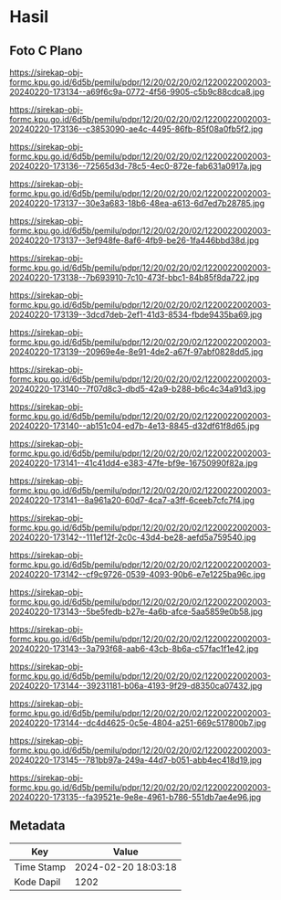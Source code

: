 # Hasil

## Foto C Plano

https://sirekap-obj-formc.kpu.go.id/6d5b/pemilu/pdpr/12/20/02/20/02/1220022002003-20240220-173134--a69f6c9a-0772-4f56-9905-c5b9c88cdca8.jpg

https://sirekap-obj-formc.kpu.go.id/6d5b/pemilu/pdpr/12/20/02/20/02/1220022002003-20240220-173136--c3853090-ae4c-4495-86fb-85f08a0fb5f2.jpg

https://sirekap-obj-formc.kpu.go.id/6d5b/pemilu/pdpr/12/20/02/20/02/1220022002003-20240220-173136--72565d3d-78c5-4ec0-872e-fab631a0917a.jpg

https://sirekap-obj-formc.kpu.go.id/6d5b/pemilu/pdpr/12/20/02/20/02/1220022002003-20240220-173137--30e3a683-18b6-48ea-a613-6d7ed7b28785.jpg

https://sirekap-obj-formc.kpu.go.id/6d5b/pemilu/pdpr/12/20/02/20/02/1220022002003-20240220-173137--3ef948fe-8af6-4fb9-be26-1fa446bbd38d.jpg

https://sirekap-obj-formc.kpu.go.id/6d5b/pemilu/pdpr/12/20/02/20/02/1220022002003-20240220-173138--7b693910-7c10-473f-bbc1-84b85f8da722.jpg

https://sirekap-obj-formc.kpu.go.id/6d5b/pemilu/pdpr/12/20/02/20/02/1220022002003-20240220-173139--3dcd7deb-2ef1-41d3-8534-fbde9435ba69.jpg

https://sirekap-obj-formc.kpu.go.id/6d5b/pemilu/pdpr/12/20/02/20/02/1220022002003-20240220-173139--20969e4e-8e91-4de2-a67f-97abf0828dd5.jpg

https://sirekap-obj-formc.kpu.go.id/6d5b/pemilu/pdpr/12/20/02/20/02/1220022002003-20240220-173140--7f07d8c3-dbd5-42a9-b288-b6c4c34a91d3.jpg

https://sirekap-obj-formc.kpu.go.id/6d5b/pemilu/pdpr/12/20/02/20/02/1220022002003-20240220-173140--ab151c04-ed7b-4e13-8845-d32df61f8d65.jpg

https://sirekap-obj-formc.kpu.go.id/6d5b/pemilu/pdpr/12/20/02/20/02/1220022002003-20240220-173141--41c41dd4-e383-47fe-bf9e-16750990f82a.jpg

https://sirekap-obj-formc.kpu.go.id/6d5b/pemilu/pdpr/12/20/02/20/02/1220022002003-20240220-173141--8a961a20-60d7-4ca7-a3ff-6ceeb7cfc7f4.jpg

https://sirekap-obj-formc.kpu.go.id/6d5b/pemilu/pdpr/12/20/02/20/02/1220022002003-20240220-173142--111ef12f-2c0c-43d4-be28-aefd5a759540.jpg

https://sirekap-obj-formc.kpu.go.id/6d5b/pemilu/pdpr/12/20/02/20/02/1220022002003-20240220-173142--cf9c9726-0539-4093-90b6-e7e1225ba96c.jpg

https://sirekap-obj-formc.kpu.go.id/6d5b/pemilu/pdpr/12/20/02/20/02/1220022002003-20240220-173143--5be5fedb-b27e-4a6b-afce-5aa5859e0b58.jpg

https://sirekap-obj-formc.kpu.go.id/6d5b/pemilu/pdpr/12/20/02/20/02/1220022002003-20240220-173143--3a793f68-aab6-43cb-8b6a-c57fac1f1e42.jpg

https://sirekap-obj-formc.kpu.go.id/6d5b/pemilu/pdpr/12/20/02/20/02/1220022002003-20240220-173144--39231181-b06a-4193-9f29-d8350ca07432.jpg

https://sirekap-obj-formc.kpu.go.id/6d5b/pemilu/pdpr/12/20/02/20/02/1220022002003-20240220-173144--dc4d4625-0c5e-4804-a251-669c517800b7.jpg

https://sirekap-obj-formc.kpu.go.id/6d5b/pemilu/pdpr/12/20/02/20/02/1220022002003-20240220-173145--781bb97a-249a-44d7-b051-abb4ec418d19.jpg

https://sirekap-obj-formc.kpu.go.id/6d5b/pemilu/pdpr/12/20/02/20/02/1220022002003-20240220-173135--fa39521e-9e8e-4961-b786-551db7ae4e96.jpg


## Metadata

| Key        | Value               |
| ---------- | ------------------- |
| Time Stamp | 2024-02-20 18:03:18 |
| Kode Dapil | 1202                |



